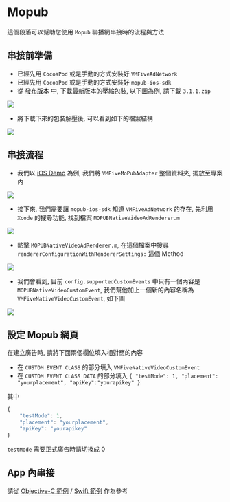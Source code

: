 # Mopub
這個段落可以幫助您使用 `Mopub` 聯播網串接時的流程與方法

## 串接前準備
* 已經先用 `CocoaPod` 或是手動的方式安裝好 `VMFiveAdNetwork`
* 已經先用 `CocoaPod` 或是手動的方式安裝好 `mopub-ios-sdk`
* 從 [發布版本](https://github.com/VMFive/ios-sdk/releases) 中, 下載最新版本的壓縮包裝, 以下圖為例, 請下載 `3.1.1.zip`

![](https://s3-ap-northeast-1.amazonaws.com/daidoujiminecraft/Daidouji/%E8%9E%A2%E5%B9%95%E5%BF%AB%E7%85%A7+2017-03-15+%E4%B8%8A%E5%8D%8811.25.34.png)

* 將下載下來的包裝解壓後, 可以看到如下的檔案結構

![](https://s3-ap-northeast-1.amazonaws.com/daidoujiminecraft/Daidouji/%E8%9E%A2%E5%B9%95%E5%BF%AB%E7%85%A7+2017-03-15+%E4%B8%8A%E5%8D%8811.31.49.png)

## 串接流程
* 我們以 [iOS Demo](https://github.com/VMFive/ios-sdk-demo) 為例, 我們將 `VMFiveMoPubAdapter` 整個資料夾, 擺放至專案內

![](https://s3-ap-northeast-1.amazonaws.com/daidoujiminecraft/Daidouji/%E8%9E%A2%E5%B9%95%E5%BF%AB%E7%85%A7+2017-03-15+%E4%B8%8A%E5%8D%8811.37.09.png)

* 接下來, 我們需要讓 `mopub-ios-sdk` 知道 `VMFiveAdNetwork` 的存在, 先利用 `Xcode` 的搜尋功能, 找到檔案 `MOPUBNativeVideoAdRenderer.m`

![](https://s3-ap-northeast-1.amazonaws.com/daidoujiminecraft/Daidouji/%E8%9E%A2%E5%B9%95%E5%BF%AB%E7%85%A7+2017-03-15+%E4%B8%8A%E5%8D%8811.42.45.png)

* 點擊 `MOPUBNativeVideoAdRenderer.m`, 在這個檔案中搜尋 `rendererConfigurationWithRendererSettings:` 這個 Method

![](https://s3-ap-northeast-1.amazonaws.com/daidoujiminecraft/Daidouji/%E8%9E%A2%E5%B9%95%E5%BF%AB%E7%85%A7+2017-03-15+%E4%B8%8A%E5%8D%8811.46.09.png)

* 我們會看到, 目前 `config.supportedCustomEvents` 中只有一個內容是 `MOPUBNativeVideoCustomEvent`, 我們幫他加上一個新的內容名稱為 `VMFiveNativeVideoCustomEvent`, 如下圖

![](https://s3-ap-northeast-1.amazonaws.com/daidoujiminecraft/Daidouji/%E8%9E%A2%E5%B9%95%E5%BF%AB%E7%85%A7+2017-03-15+%E4%B8%8A%E5%8D%8811.49.51.png)

## 設定 Mopub 網頁

在建立廣告時, 請將下面兩個欄位填入相對應的內容

* 在 `CUSTOM EVENT CLASS` 的部分填入 `VMFiveNativeVideoCustomEvent`
* 在 `CUSTOM EVENT CLASS DATA` 的部分填入 `{ "testMode": 1, "placement": "yourplacement", "apiKey":"yourapikey" }`

其中
```javascript
{ 
	"testMode": 1, 
	"placement": "yourplacement", 
	"apiKey": "yourapikey" 
}
```
`testMode` 需要正式廣告時請切換成 0
## App 內串接
請從 [Objective-C 範例](https://github.com/VMFive/ios-sdk-demo/tree/master/ios-sdk-demo/ViewControllers/MoPubNativeAdSample) / [Swift 範例](https://github.com/VMFive/ios-sdk-demo-swift/tree/feature/fix_for_swift3/ios-sdk-demo-swift/ViewControllers/MoPubNativeAdSample) 作為參考
